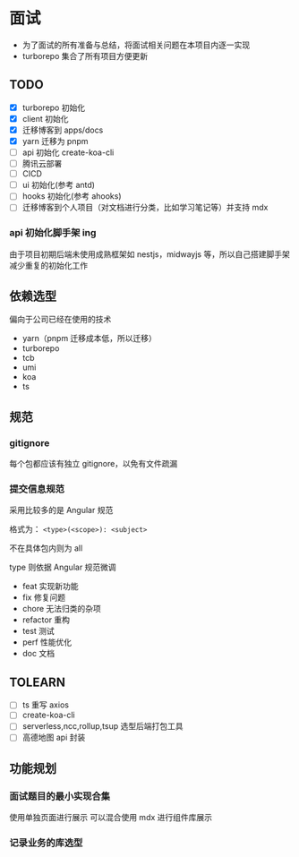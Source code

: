 # 面试

- 为了面试的所有准备与总结，将面试相关问题在本项目内逐一实现
- turborepo 集合了所有项目方便更新

## TODO

- [x] turborepo 初始化
- [x] client 初始化
- [x] 迁移博客到 apps/docs
- [x] yarn 迁移为 pnpm
- [ ] api 初始化 create-koa-cli
- [ ] 腾讯云部署
- [ ] CICD
- [ ] ui 初始化(参考 antd)
- [ ] hooks 初始化(参考 ahooks)
- [ ] 迁移博客到个人项目（对文档进行分类，比如学习笔记等）并支持 mdx

### api 初始化脚手架 ing

由于项目初期后端未使用成熟框架如 nestjs，midwayjs 等，所以自己搭建脚手架减少重复的初始化工作

## 依赖选型

偏向于公司已经在使用的技术

- yarn（pnpm 迁移成本低，所以迁移）
- turborepo
- tcb
- umi
- koa
- ts

## 规范

### gitignore

每个包都应该有独立 gitignore，以免有文件疏漏

### 提交信息规范

采用比较多的是 Angular 规范

格式为：
`<type>(<scope>): <subject>`

不在具体包内则为 all

type 则依据 Angular 规范微调

- feat 实现新功能
- fix 修复问题
- chore 无法归类的杂项
- refactor 重构
- test 测试
- perf 性能优化
- doc 文档

## TOLEARN

- [ ] ts 重写 axios
- [ ] create-koa-cli
- [ ] serverless,ncc,rollup,tsup 选型后端打包工具
- [ ] 高德地图 api 封装

## 功能规划

### 面试题目的最小实现合集

使用单独页面进行展示
可以混合使用 mdx 进行组件库展示

### 记录业务的库选型
